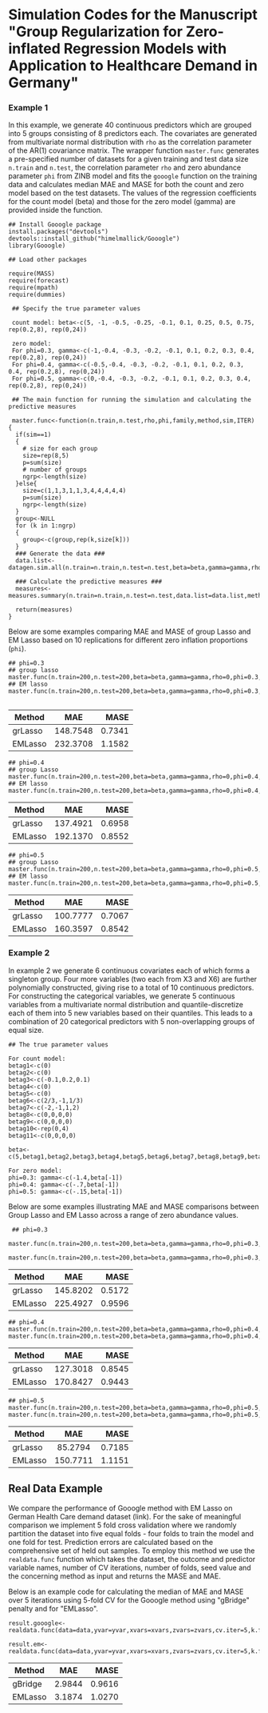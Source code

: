 # Simulation Codes for the Manuscript "Group Regularization for Zero-inflated Regression Models with Application to Healthcare Demand in Germany"


### Example 1
In this example, we generate 40 continuous predictors which are grouped into 5 groups consisting of 8 predictors each. The covariates are generated from multivariate normal distribution with `rho` as the correlation parameter of the AR(1) covariance matrix. The wrapper function `master.func` generates a pre-specified number of datasets for a given training and test data size `n.train` and `n.test`, the correlation parameter `rho` and zero abundance parameter `phi` from ZINB model and fits the `gooogle` function on the training data and calculates median MAE and MASE for both the count and zero model based on the test datasets. The values of the regression coefficients for the count model (beta) and those for the zero model (gamma) are provided inside the function. 

```
## Install Gooogle package
install.packages("devtools")
devtools::install_github("himelmallick/Gooogle")
library(Gooogle)
```


```
## Load other packages

require(MASS)
require(forecast)
require(mpath)
require(dummies)
```

```
 ## Specify the true parameter values
  
 count model: beta<-c(5, -1, -0.5, -0.25, -0.1, 0.1, 0.25, 0.5, 0.75, rep(0.2,8), rep(0,24))    
    
 zero model: 
 For phi=0.3, gamma<-c(-1,-0.4, -0.3, -0.2, -0.1, 0.1, 0.2, 0.3, 0.4, rep(0.2,8), rep(0,24))
 For phi=0.4, gamma<-c(-0.5,-0.4, -0.3, -0.2, -0.1, 0.1, 0.2, 0.3, 0.4, rep(0.2,8), rep(0,24))
 For phi=0.5, gamma<-c(0,-0.4, -0.3, -0.2, -0.1, 0.1, 0.2, 0.3, 0.4, rep(0.2,8), rep(0,24))
```
    
```
 ## The main function for running the simulation and calculating the predictive measures
 
 master.func<-function(n.train,n.test,rho,phi,family,method,sim,ITER)
{
  if(sim==1)
  {
    # size for each group
    size=rep(8,5)
    p=sum(size)
    # number of groups
    ngrp<-length(size) 
  }else{
    size=c(1,1,3,1,1,3,4,4,4,4,4)
    p=sum(size)
    ngrp<-length(size)
  }
  group<-NULL
  for (k in 1:ngrp)
  {
    group<-c(group,rep(k,size[k]))
  }
  ### Generate the data ###
  data.list<-datagen.sim.all(n.train=n.train,n.test=n.test,beta=beta,gamma=gamma,rho=rho,phi=phi,family=family,sim=sim,ITER)
  
  ### Calculate the predictive measures ###
  measures<-measures.summary(n.train=n.train,n.test=n.test,data.list=data.list,method=method,ITER=ITER,group=group,family=family)
  
  return(measures)
}
```

Below are some examples comparing MAE and MASE of group Lasso and EM Lasso based on 10 replications for different zero inflation proportions (`phi`).

```
## phi=0.3
## group lasso 
master.func(n.train=200,n.test=200,beta=beta,gamma=gamma,rho=0,phi=0.3,family="negbin",method="grLasso",sim=1,ITER=10)
## EM lasso
master.func(n.train=200,n.test=200,beta=beta,gamma=gamma,rho=0,phi=0.3,family="negbin",method="EMLasso",sim=1,ITER=10)
 
 ```
 |Method | MAE     | MASE  |
 |-------|:-------:|------:|
 |grLasso|148.7548 |0.7341 | 
 |EMLasso|232.3708 |1.1582 |
 
 ```
 ## phi=0.4
## group Lasso
master.func(n.train=200,n.test=200,beta=beta,gamma=gamma,rho=0,phi=0.4,family="negbin",method="grLasso",sim=1,ITER=10)
## EM lasso
master.func(n.train=200,n.test=200,beta=beta,gamma=gamma,rho=0,phi=0.4,family="negbin",method="EMLasso",sim=1,ITER=10)

 ```
 |Method | MAE     | MASE  |
 |-------|:-------:|------:|
 |grLasso|137.4921 |0.6958 | 
 |EMLasso|192.1370 |0.8552 |
 
 ```
 ## phi=0.5
## group Lasso
master.func(n.train=200,n.test=200,beta=beta,gamma=gamma,rho=0,phi=0.5,family="negbin",method="grLasso",sim=1,ITER=10)
## EM lasso
master.func(n.train=200,n.test=200,beta=beta,gamma=gamma,rho=0,phi=0.5,family="negbin",method="EMLasso",sim=1,ITER=10)
 ```
 |Method | MAE     | MASE  |
 |-------|:-------:|------:|
 |grLasso|100.7777 |0.7067 | 
 |EMLasso|160.3597 |0.8542 |
           

### Example 2

In example 2 we generate 6 continuous covariates each of which forms a singleton group. Four more variables (two each from X3 and X6) are further polynomially constructed, giving rise to a total of 10 continuous predictors. For constructing the categorical variables, we generate 5 continuous variables from a multivariate normal distribution and quantile-discretize each of them into 5 new variables based on their quantiles. This leads to a combination of 20 categorical predictors with 5 non-overlapping groups of equal size.

```
## The true parameter values

For count model: 
betag1<-c(0)
betag2<-c(0)
betag3<-c(-0.1,0.2,0.1)
betag4<-c(0)
betag5<-c(0)
betag6<-c(2/3,-1,1/3)
betag7<-c(-2,-1,1,2)
betag8<-c(0,0,0,0)
betag9<-c(0,0,0,0)
betag10<-rep(0,4)
betag11<-c(0,0,0,0)

beta<-c(5,betag1,betag2,betag3,betag4,betag5,betag6,betag7,betag8,betag9,betag10,betag11)

For zero model:
phi=0.3: gamma<-c(-1.4,beta[-1])
phi=0.4: gamma<-c(-.7,beta[-1])
phi=0.5: gamma<-c(-.15,beta[-1])
```

Below are some examples illustrating MAE and MASE comparisons between Group Lasso and EM Lasso across a range of zero abundance values. 

```
 ## phi=0.3
 master.func(n.train=200,n.test=200,beta=beta,gamma=gamma,rho=0,phi=0.3,family="negbin",method="grLasso",sim=2,ITER=10)
 master.func(n.train=200,n.test=200,beta=beta,gamma=gamma,rho=0,phi=0.3,family="negbin",method="EMLasso",sim=2,ITER=10)
 ```
 |Method | MAE     | MASE  |
 |-------|:-------:|------:|
 |grLasso|145.8202 |0.5172 | 
 |EMLasso|225.4927 |0.9596|
 
 ```
 ## phi=0.4
 master.func(n.train=200,n.test=200,beta=beta,gamma=gamma,rho=0,phi=0.4,family="negbin",method="grLasso",sim=2,ITER=10)
 master.func(n.train=200,n.test=200,beta=beta,gamma=gamma,rho=0,phi=0.4,family="negbin",method="EMLasso",sim=2,ITER=10)
 ```
 |Method | MAE     | MASE  |
 |-------|:-------:|------:|
 |grLasso|127.3018 |0.8545 | 
 |EMLasso|170.8427 |0.9443 |
 
 ```
 ## phi=0.5
 master.func(n.train=200,n.test=200,beta=beta,gamma=gamma,rho=0,phi=0.5,family="negbin",method="grLasso",sim=2,ITER=10)
 master.func(n.train=200,n.test=200,beta=beta,gamma=gamma,rho=0,phi=0.5,family="negbin",method="EMLasso",sim=2,ITER=10)
 ```
 |Method | MAE     | MASE  |
 |-------|:-------:|------:|
 |grLasso|85.2794  |0.7185 | 
 |EMLasso|150.7711 |1.1151 |
 
   
## Real Data Example

We compare the performance of Gooogle method with EM Lasso on German Health Care demand dataset (link). For the sake of meaningful comparison we implement 5 fold cross validation where we randomly partition the dataset into five equal folds - four folds to train the model and one fold for test. Prediction errors are calculated based on the comprehensive set of held out samples. To employ this method we use the `realdata.func` function which takes the dataset, the outcome and predictor variable names, number of CV iterations, number of folds, seed value and the concerning method as input and returns the MASE and MAE. 

Below is an example code for calculating the median of MAE and MASE over 5 iterations using 5-fold CV for the Gooogle method using "gBridge" penalty and for "EMLasso". 

```
result.gooogle<-realdata.func(data=data,yvar=yvar,xvars=xvars,zvars=zvars,cv.iter=5,k.fold=5,seedval=123,method="Gooogle")

result.em<-realdata.func(data=data,yvar=yvar,xvars=xvars,zvars=zvars,cv.iter=5,k.fold=5,seedval=123,method="EMLasso")
```

 |Method | MAE     | MASE  |
 |-------|:-------:|------:|
 |gBridge|2.9844   |0.9616 | 
 |EMLasso|3.1874   |1.0270 |
 
 
